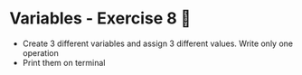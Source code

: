 # Variables - Exercise 8 🐍

- Create 3 different variables and assign 3 different values. Write only one operation
- Print them on terminal
